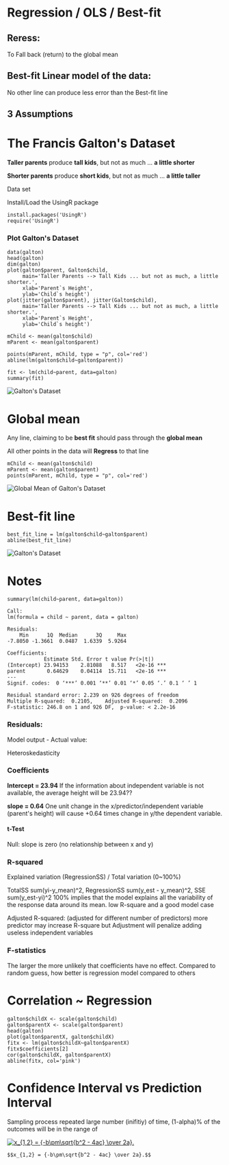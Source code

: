 # Regression / OLS / Best-fit

## Reress: 
To Fall back (return) to the global mean

## Best-fit Linear model of the data: 
No other line can produce less error than the Best-fit line

## 3 Assumptions
 
# The Francis Galton's Dataset
__Taller parents__ produce __tall kids__, but not as much ... **a little shorter**

__Shorter parents__ produce __short kids__, but not as much ... **a little taller**

Data set

Install/Load the UsingR package
```{R}
install.packages('UsingR')
require('UsingR')
```

### Plot Galton's Dataset
```{R}
data(galton)
head(galton)
dim(galton)
plot(galton$parent, Galton$child,
     main='Taller Parents --> Tall Kids ... but not as much, a little shorter.',
     xlab='Parent`s Height',
     ylab='Child`s height')
plot(jitter(galton$parent), jitter(Galton$child), 
     main='Taller Parents --> Tall Kids ... but not as much, a little shorter.',
     xlab='Parent`s Height',
     ylab='Child`s height')
```

```{R}
mChild <- mean(galton$child)
mParent <- mean(galton$parent)

points(mParent, mChild, type = "p", col='red')
abline(lm(galton$child~galton$parent))

fit <- lm(child~parent, data=galton)
summary(fit) 

```
![Galton's Dataset](https://github.com/DrUzair/MLSD/blob/master/Regression/images/Galton_Dataset.png)

# Global mean

Any line, claiming to be **best fit** should pass through the **global mean**

All other points in the data will **Regress** to that line

```{R}
mChild <- mean(galton$child)
mParent <- mean(galton$parent)
points(mParent, mChild, type = "p", col='red')
```
![Global Mean of Galton's Dataset](https://github.com/DrUzair/MLSD/blob/master/Regression/images/Galton_Dataset_Mean.png)
# Best-fit line

```{R}
best_fit_line = lm(galton$child~galton$parent)
abline(best_fit_line)
```
![Galton's Dataset](https://github.com/DrUzair/MLSD/blob/master/Regression/images/Galton_Dataset_lm.png)

# Notes
```{R}
summary(lm(child~parent, data=galton))

Call:
lm(formula = child ~ parent, data = galton)

Residuals:
    Min      1Q  Median      3Q     Max 
-7.8050 -1.3661  0.0487  1.6339  5.9264 

Coefficients:
            Estimate Std. Error t value Pr(>|t|)    
(Intercept) 23.94153    2.81088   8.517   <2e-16 ***
parent       0.64629    0.04114  15.711   <2e-16 ***
---
Signif. codes:  0 ‘***’ 0.001 ‘**’ 0.01 ‘*’ 0.05 ‘.’ 0.1 ‘ ’ 1

Residual standard error: 2.239 on 926 degrees of freedom
Multiple R-squared:  0.2105,	Adjusted R-squared:  0.2096 
F-statistic: 246.8 on 1 and 926 DF,  p-value: < 2.2e-16
```
### Residuals:
Model output - Actual value:

Heteroskedasticity

### Coefficients

**Intercept = 23.94**
If the information about independent variable is not available, the average height will be 23.94??

**slope = 0.64**
One unit change in the x/predictor/independent variable (parent's height) will cause +0.64 times change in y/the dependent variable. 

#### t-Test
Null: slope is zero (no relationship between x and y)

### R-squared 
Explained variation (RegressionSS) / Total variation (0~100%) 

TotalSS sum(yi-y_mean)^2, RegressionSS sum(y_est - y_mean)^2, SSE sum(y_est-yi)^2
100% implies that the model explains all the variability of the response data around its mean.
low R-square and a good model case

Adjusted R-squared: (adjusted for different number of predictors)
more predictor may increase R-square but Adjustment will penalize adding useless independent variables

### F-statistics
The larger the more unlikely that coefficients have no effect. 
Compared to random guess, how better is regression model compared to others

##

# Correlation ~ Regression
```{R}
galton$childX <- scale(galton$child)
galton$parentX <- scale(galton$parent)
head(galton)
plot(galton$parentX, galton$childX)
fitx <- lm(galton$childX~galton$parentX)
fitx$coefficients[2] 
cor(galton$childX, galton$parentX)
abline(fitx, col='pink')
```

# Confidence Interval vs Prediction Interval

Sampling process repeated large number (inifitiy) of time, (1-alpha)% of the outcomes will be in the range of 

<a href="https://www.codecogs.com/eqnedit.php?latex=x_{1,2}&space;=&space;{-b\pm\sqrt{b^2&space;-&space;4ac}&space;\over&space;2a}." target="_blank"><img src="https://latex.codecogs.com/gif.latex?x_{1,2}&space;=&space;{-b\pm\sqrt{b^2&space;-&space;4ac}&space;\over&space;2a}." title="x_{1,2} = {-b\pm\sqrt{b^2 - 4ac} \over 2a}." /></a>

```
$$x_{1,2} = {-b\pm\sqrt{b^2 - 4ac} \over 2a}.$$
```
